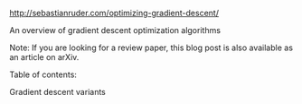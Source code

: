 http://sebastianruder.com/optimizing-gradient-descent/

An overview of gradient descent optimization algorithms

Note: If you are looking for a review paper, this blog post is also available as an article on arXiv.

Table of contents:

Gradient descent variants
